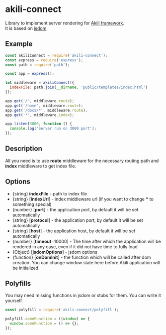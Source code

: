 # akili-connect
Library to implement server rendering for [Akili framework](https://github.com/ortexx/akili).  
It is based on [jsdom](https://github.com/tmpvar/jsdom).

## Example

```js
const akiliConnect = require('akili-connect');
const express = require('express');
const path = require('path');

const app = express();

let middleware = akiliConnect({
  indexFile: path.join(__dirname, 'public/templates/index.html')
});

app.get('/', middleware.route);
app.get('/home', middleware.route);
app.get('/docs/*', middleware.route);
app.get('*', middleware.index);

app.listen(3000, function () {
  console.log('Server run on 3000 port');
});
```

## Description

All you need is to use __route__ middleware for the necessary routing path
and __index__ middleware to get index file.

## Options

* {string} __indexFile__ - path to index file
* {string} [__indexUrl__] - index middleware url (if you want to change __*__ to something special)
* {number} [__port__] - the application port, by default it will be set automatically
* {string} [__protocol__] - the application port, by default it will be set automatically 
* {string} [__host__] - the application host, by default it will be set automatically 
* {number} [__timeout__=10000] - The time after which the application will be rendered in any case, 
even if it did not have time to fully load
* {Object} [__jsdomOptions__] - jsdom options 
* {function} [__onDomInit__] - the function which will be called after dom creation. 
You can change window state here before Akili application will be initialized.

## Polyfills
You may need missing functions in jsdom or stubs for them.
You can write it yourself.

```js
const polyfill = require('akili-connect/polyfill');

polyfill.someFunction = ((window) => {
  window.someFunction = () => {};
});
```

 